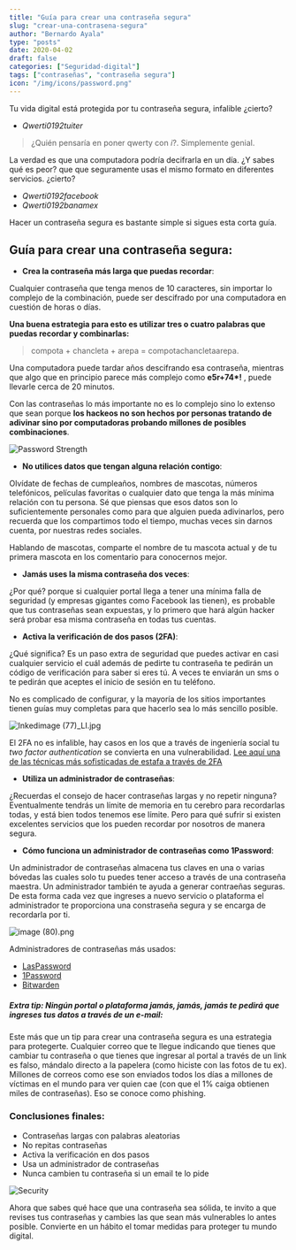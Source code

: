 ```yaml
---
title: "Guía para crear una contraseña segura"
slug: "crear-una-contrasena-segura"
author: "Bernardo Ayala"
type: "posts"
date: 2020-04-02
draft: false
categories: ["Seguridad-digital"]
tags: ["contraseñas", "contraseña segura"]
icon: "/img/icons/password.png"
---
```


Tu vida digital está protegida por tu contraseña segura, infalible ¿cierto? 
- _Qwerti0192tuiter_ 

> ¿Quién pensaría en poner qwerty con _i_?. Simplemente genial. 

La verdad es que una computadora podría decifrarla en un día. ¿Y sabes qué es peor? que que seguramente usas el mismo formato en diferentes servicios. ¿cierto? 

- _Qwerti0192facebook_
- _Qwerti0192banamex_

Hacer un contraseña segura es bastante simple si sigues esta corta guía. 

## Guía para crear una contraseña segura:
- **Crea la contraseña más larga que puedas recordar**:

Cualquier contraseña que tenga menos de 10 caracteres, sin importar lo complejo de la combinación, puede ser descifrado por una computadora en cuestión de horas o días. 

  **Una buena estrategia para esto es utilizar tres o cuatro palabras que puedas recordar y combinarlas:** 
  
  > compota + chancleta + arepa = compotachancletaarepa.
  
  Una computadora puede tardar años descifrando esa contraseña, mientras que algo que en principio parece más complejo como **e5r+74\*!** , puede llevarle cerca de 20 minutos.
  
  Con las contraseñas lo más importante no es lo complejo sino lo extenso que sean porque **los hackeos no son hechos por personas tratando de adivinar sino por computadoras probando millones de posibles combinaciones**.
  
  ![Password Strength](https://imgs.xkcd.com/comics/password_strength.png)
  
- **No utilices datos que tengan alguna relación contigo**:

Olvídate de fechas de cumpleaños, nombres de mascotas, números telefónicos, películas favoritas o cualquier dato que tenga la más mínima relación con tu persona.
Sé que piensas que esos datos son lo suficientemente personales como para que alguien pueda adivinarlos, pero recuerda que los compartimos todo el tiempo, muchas veces sin darnos cuenta, por nuestras redes sociales. 

Hablando de mascotas, comparte el nombre de tu mascota actual y de tu primera mascota en los comentario para conocernos mejor. 

- **Jamás uses la misma contraseña dos veces**:

 ¿Por qué? porque si cualquier portal llega a tener una mínima falla de seguridad (y  empresas gigantes como Facebook las tienen), es probable que tus contraseñas sean expuestas, y lo primero que hará algún hacker será probar esa misma contraseña en todas tus cuentas.
  
- **Activa la verificación de dos pasos (2FA)**:

¿Qué significa? Es un paso extra de seguridad que puedes activar en casi cualquier servicio el cuál además de pedirte tu contraseña te pedirán un código de verificación para saber si eres tú. A veces te enviarán un sms o te pedirán que aceptes el inicio de sesión en tu teléfono. 

  No es complicado de configurar, y la mayoría de los sitios importantes tienen guías muy completas para que hacerlo sea lo más sencillo posible.
  
  ![Inkedimage (77)_LI.jpg](https://static.platzi.com/media/user_upload/Inkedimage%20%2877%29_LI-dbf5d911-f4e3-498f-876b-910350382bfb.jpg)
  
  El 2FA no es infalible, hay casos en los que a través de ingeniería social tu _two factor authentication_ se convierta en una vulnerabilidad. [Lee aquí una de las técnicas más sofisticadas de estafa a través de 2FA](https://platzi.com/blog/estafa-de-la-llamada-del-banco/)
  
  - **Utiliza un administrador de contraseñas**:

¿Recuerdas el consejo de hacer contraseñas largas y no repetir ninguna? Eventualmente tendrás un límite de memoria en tu cerebro para recordarlas todas, y está bien todos tenemos ese límite. Pero para qué sufrir si existen excelentes servicios que los pueden recordar por nosotros de manera segura. 

- **Cómo funciona un administrador de contraseñas como 1Password**: 

Un administrador de contraseñas almacena tus claves en una o varias bóvedas las cuales solo tu puedes tener acceso a través de una contraseña maestra. Un administrador también te ayuda a generar contraeñas seguras. De esta forma cada vez que ingreses a nuevo servicio o plataforma el administrador te proporciona una constraseña segura y se encarga de recordarla por ti. 

![image (80).png](https://static.platzi.com/media/user_upload/image%20%2880%29-53a9ea25-7a32-4012-8e5f-dd589f618cbb.jpg)

Administradores de contraseñas más usados: 

- [LasPassword](https://www.lastpass.com/es)
- [1Password](https://1password.com/es/)
- [Bitwarden](https://bitwarden.com/)
  
##### Extra tip: **Ningún portal o plataforma jamás, jamás, jamás te pedirá que ingreses tus datos a través de un e-mail**:
 
Este más que un tip para crear una contraseña segura es una estrategia para protegerte. Cualquier correo que te llegue indicando que tienes que cambiar tu contraseña o que tienes que ingresar al portal a través de un link es falso, mándalo directo a la papelera (como hiciste con las fotos de tu ex).
  Millones de correos como ese son enviados todos los días a millones de víctimas en el mundo para ver quien cae (con que el 1% caiga obtienen miles de contraseñas). Eso se conoce como phishing.
  
### Conclusiones finales:

- Contraseñas largas con palabras aleatorias
- No repitas contraseñas
- Activa la verificación en dos pasos
- Usa un administrador de contraseñas
- Nunca cambien tu contraseña si un email te lo pide

![Security](https://imgs.xkcd.com/comics/security.png)

Ahora que sabes qué hace que una contraseña sea sólida, te invito a que revises tus contraseñas y cambies las que sean más vulnerables lo antes posible. Convierte en un hábito el tomar medidas para proteger tu mundo digital.
